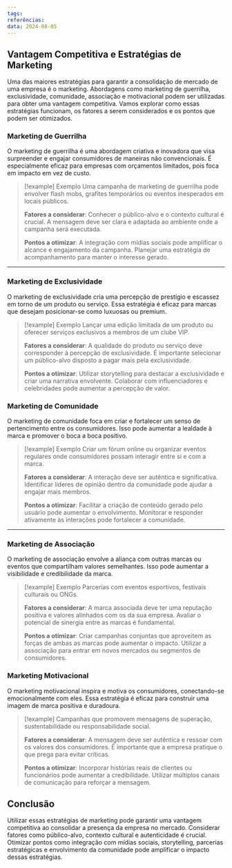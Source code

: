 ```yaml
---
tags: 
referências: 
data: 2024-08-05
---
```

## Vantagem Competitiva e Estratégias de Marketing

Uma das maiores estratégias para garantir a consolidação de mercado de uma empresa é o marketing. Abordagens como marketing de guerrilha, exclusividade, comunidade, associação e motivacional podem ser utilizadas para obter uma vantagem competitiva. Vamos explorar como essas estratégias funcionam, os fatores a serem considerados e os pontos que podem ser otimizados.

### Marketing de Guerrilha

O marketing de guerrilha é uma abordagem criativa e inovadora que visa surpreender e engajar consumidores de maneiras não convencionais. É especialmente eficaz para empresas com orçamentos limitados, pois foca em impacto em vez de custo.

> [!example] Exemplo
> Uma campanha de marketing de guerrilha pode envolver flash mobs, grafites temporários ou eventos inesperados em locais públicos.
> 
> **Fatores a considerar**: Conhecer o público-alvo e o contexto cultural é crucial. A mensagem deve ser clara e adaptada ao ambiente onde a campanha será executada.
> 
> **Pontos a otimizar**: A integração com mídias sociais pode amplificar o alcance e engajamento da campanha. Planejar uma estratégia de acompanhamento para manter o interesse gerado.

---
### Marketing de Exclusividade

O marketing de exclusividade cria uma percepção de prestígio e escassez em torno de um produto ou serviço. Essa estratégia é eficaz para marcas que desejam posicionar-se como luxuosas ou premium.

> [!example] Exemplo
> Lançar uma edição limitada de um produto ou oferecer serviços exclusivos a membros de um clube VIP.
> 
> **Fatores a considerar**: A qualidade do produto ou serviço deve corresponder à percepção de exclusividade. É importante selecionar um público-alvo disposto a pagar mais pela exclusividade.
> 
> **Pontos a otimizar**: Utilizar storytelling para destacar a exclusividade e criar uma narrativa envolvente. Colaborar com influenciadores e celebridades pode aumentar a percepção de valor.

### Marketing de Comunidade

O marketing de comunidade foca em criar e fortalecer um senso de pertencimento entre os consumidores. Isso pode aumentar a lealdade à marca e promover o boca a boca positivo.

> [!example] Exemplo
> Criar um fórum online ou organizar eventos regulares onde consumidores possam interagir entre si e com a marca.
> 
> **Fatores a considerar**: A interação deve ser autêntica e significativa. Identificar líderes de opinião dentro da comunidade pode ajudar a engajar mais membros.
> 
> **Pontos a otimizar**: Facilitar a criação de conteúdo gerado pelo usuário pode aumentar o envolvimento. Monitorar e responder ativamente às interações pode fortalecer a comunidade.

---
### Marketing de Associação

O marketing de associação envolve a aliança com outras marcas ou eventos que compartilham valores semelhantes. Isso pode aumentar a visibilidade e credibilidade da marca.

> [!example] Exemplo
> Parcerias com eventos esportivos, festivais culturais ou ONGs.
> 
> **Fatores a considerar**: A marca associada deve ter uma reputação positiva e valores alinhados com os da sua empresa. Avaliar o potencial de sinergia entre as marcas é fundamental.
> 
> **Pontos a otimizar**: Criar campanhas conjuntas que aproveitem as forças de ambas as marcas pode aumentar o impacto. Utilizar a associação para entrar em novos mercados ou segmentos de consumidores.

### Marketing Motivacional

O marketing motivacional inspira e motiva os consumidores, conectando-se emocionalmente com eles. Essa estratégia é eficaz para construir uma imagem de marca positiva e duradoura.

> [!example] Campanhas que promovem mensagens de superação, sustentabilidade ou responsabilidade social.
> 
> **Fatores a considerar**: A mensagem deve ser autêntica e ressoar com os valores dos consumidores. É importante que a empresa pratique o que prega para evitar críticas.
> 
> **Pontos a otimizar**: Incorporar histórias reais de clientes ou funcionários pode aumentar a credibilidade. Utilizar múltiplos canais de comunicação para reforçar a mensagem.

## Conclusão

Utilizar essas estratégias de marketing pode garantir uma vantagem competitiva ao consolidar a presença da empresa no mercado. Considerar fatores como público-alvo, contexto cultural e autenticidade é crucial. Otimizar pontos como integração com mídias sociais, storytelling, parcerias estratégicas e envolvimento da comunidade pode amplificar o impacto dessas estratégias.